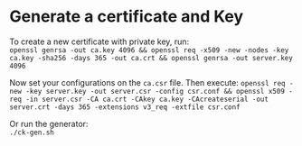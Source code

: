 # Generate a certificate and Key

To create a new certificate with private key, run:  
`
openssl genrsa -out ca.key 4096 &&
openssl req -x509 -new -nodes -key ca.key -sha256 -days 365 -out ca.crt &&
openssl genrsa -out server.key 4096
`  

Now set your configurations on the `ca.csr` file. Then execute:
`
openssl req -new -key server.key -out server.csr -config csr.conf &&
openssl x509 -req -in server.csr -CA ca.crt -CAkey ca.key -CAcreateserial -out server.crt -days 365 -extensions v3_req -extfile csr.conf
`

Or run the generator:  
`./ck-gen.sh`
